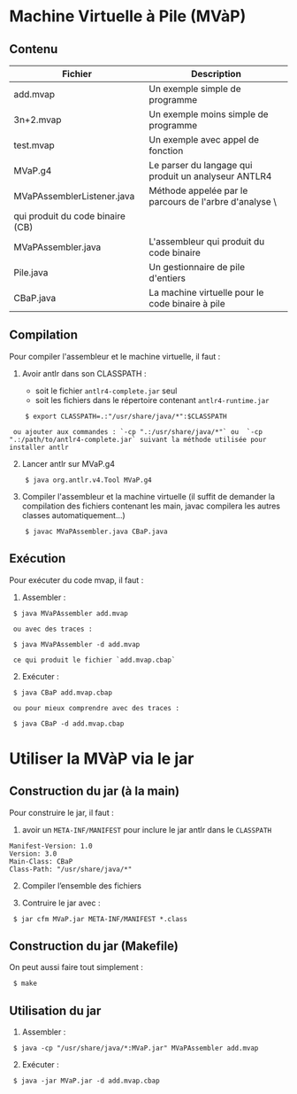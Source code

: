 Machine Virtuelle à Pile (MVàP)
================================

Contenu
--------

Fichier 		   | Description					   |
-------------------------  | ----------------------------------------------------- |
add.mvap		   | Un exemple simple de programme                        |
3n+2.mvap		   | Un exemple moins simple de programme                  |
test.mvap		   | Un exemple avec appel de fonction                     |
MVaP.g4 		   | Le parser du langage qui produit un analyseur ANTLR4  |
MVaPAssemblerListener.java | Méthode appelée par le parcours de l'arbre d'analyse \
                                                  qui produit du code binaire (CB) |
MVaPAssembler.java	   | L'assembleur qui produit du code binaire              |
Pile.java		   | Un gestionnaire de pile d'entiers                     |
CBaP.java		   | La machine virtuelle pour le code binaire à pile      |

Compilation
------------

Pour compiler l'assembleur et le machine virtuelle, il faut :

1. Avoir antlr dans son CLASSPATH :

	- soit le fichier `antlr4-complete.jar` seul
	- soit les fichiers dans le répertoire contenant `antlr4-runtime.jar`


```
 	$ export CLASSPATH=.:"/usr/share/java/*":$CLASSPATH
```
     ou ajouter aux commandes : `-cp ".:/usr/share/java/*"` ou  `-cp ".:/path/to/antlr4-complete.jar` suivant la méthode utilisée pour installer antlr


2. Lancer antlr sur MVaP.g4
```
	$ java org.antlr.v4.Tool MVaP.g4
```

3. Compiler l'assembleur et la machine virtuelle (il suffit de demander la
     compilation des fichiers contenant les main, javac compilera les autres
     classes automatiquement...) 
```
	$ javac MVaPAssembler.java CBaP.java
```

Exécution
----------

Pour exécuter du code mvap, il faut :

1. Assembler :
```
 $ java MVaPAssembler add.mvap
```
     ou avec des traces :
```
 $ java MVaPAssembler -d add.mvap
```
     ce qui produit le fichier `add.mvap.cbap`

2. Exécuter :
```
 $ java CBaP add.mvap.cbap
```
     ou pour mieux comprendre avec des traces :
```
 $ java CBaP -d add.mvap.cbap
``` 

Utiliser la MVàP via le jar
=========================================

Construction du jar (à la main)
--------------------------------

Pour construire le jar, il faut :

1. avoir un `META-INF/MANIFEST` pour inclure le jar antlr dans le `CLASSPATH`
```
Manifest-Version: 1.0
Version: 3.0
Main-Class: CBaP
Class-Path: "/usr/share/java/*"
```

2. Compiler l’ensemble des fichiers

3. Contruire le jar avec :
```
 $ jar cfm MVaP.jar META-INF/MANIFEST *.class
```

Construction du jar (Makefile)
-------------------------------

On peut aussi faire tout simplement :
```
 $ make
```

Utilisation du jar 
-------------------

1. Assembler :
```
 $ java -cp "/usr/share/java/*:MVaP.jar" MVaPAssembler add.mvap
```

2. Exécuter :
```
 $ java -jar MVaP.jar -d add.mvap.cbap
```
